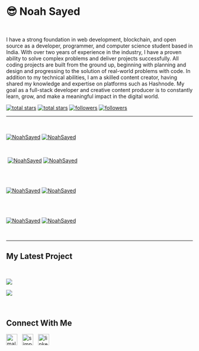 <h1>😎 Noah Sayed</h1>
<br />
<p align="left">I have a strong foundation in web development, blockchain, and open source as a developer, programmer, and computer science student based in India. With over two years of experience in the industry, I have a proven ability to solve  complex problems and deliver projects successfully. All coding projects are built from the ground up, beginning with planning and design and progressing to the solution of real-world problems with code. In addition to my technical abilities, I am a skilled content creator, having shared my knowledge and expertise on platforms such as Hashnode. My goal as a full-stack developer and creative content producer is to constantly learn, grow, and make a meaningful impact in the digital world.</p>
<p align="left"> 
  <a href="https://github.com/NoahSayed?tab=repositories&sort=stargazers#gh-light-mode-only">
    <img alt="total stars" title="Total stars on GitHub" src="https://custom-icon-badges.demolab.com/github/stars/NoahSayed?color=3ea97d&style=for-the-badge&labelColor=40b682&logo=star#gh-light-mode-only"/></a>
  
  <a href="https://github.com/NoahSayed?tab=repositories&sort=stargazers#gh-dark-mode-only">
    <img alt="total stars" title="Total stars on GitHub" src="https://custom-icon-badges.demolab.com/github/stars/NoahSayed?color=655489&style=for-the-badge&labelColor=c691e9&logo=star#gh-dark-mode-only"/></a>
  
  <a href="https://github.com/NoahSayed?tab=followers#gh-light-mode-only">
    <img alt="followers" title="Follow me on Github" src="https://custom-icon-badges.demolab.com/github/followers/NoahSayed?color=2c4954&labelColor=2c3e50&style=for-the-badge&logo=person-add&label=Follow&logoColor=white#gh-light-mode-only"/></a>
    
  <a href="https://github.com/NoahSayed?tab=followers#gh-dark-mode-only">
    <img alt="followers" title="Follow me on Github" src="https://custom-icon-badges.demolab.com/github/followers/NoahSayed?color=dacc84&labelColor=f9e692&style=for-the-badge&logo=person-add&label=Follow&logoColor=white#gh-dark-mode-only"/></a>
</p>

---
<br />

<p><a href="https://github.com/NoahSayed#gh-dark-mode-only" target="_blank"><img align="center" src="https://github-readme-stats.vercel.app/api/top-langs/?username=NoahSayed&langs_count=6&show_icon=true&layout=compact&theme=nightowl#gh-dark-mode-only" alt="NoahSayed" /></a>
  <a href="https://github.com/NoahSayed#gh-light-mode-only" target="_blank"><img align="center" src="https://github-readme-stats.vercel.app/api/top-langs/?username=NoahSayed&langs_count=6&show_icon=true&layout=compact&theme=vue#gh-light-mode-only" alt="NoahSayed" /></a>
</p>

<br />

<p>&nbsp;<a href="https://github.com/NoahSayed#gh-dark-mode-only" target="_blank"><img align="center" src="https://github-readme-stats.vercel.app/api?username=NoahSayed&count_private=true&show_icons=true&theme=nightowl#gh-dark-mode-only" alt="NoahSayed" /></a>
<a href="https://github.com/NoahSayed#gh-light-mode-only" target="_blank"><img align="center" src="https://github-readme-stats.vercel.app/api?username=NoahSayed&count_private=true&show_icons=true&theme=vue#gh-light-mode-only" alt="NoahSayed" /></a>
</p> 
<br>
<br />

<p><a href="https://github.com/NoahSayed#gh-dark-mode-only" target="_blank"><img align="center" src="https://streak-stats.demolab.com?user=NoahSayed&theme=nightowl#gh-dark-mode-only" alt="NoahSayed"/></a>
<a href="https://github.com/NoahSayed#gh-light-mode-only" target="_blank"><img align="center" src="https://streak-stats.demolab.com?user=NoahSayed&theme=vue#gh-light-mode-only" alt="NoahSayed"/></a></p>
<br/>
<br />

<p><a href="https://github.com/NoahSayed#gh-dark-mode-only" target="_blank"><img align="center" src="https://github-readme-activity-graph.cyclic.app/graph?username=NoahSayed&theme=nightowl#gh-dark-mode-only" alt="NoahSayed" /></a>
<a href="https://github.com/NoahSayed#gh-light-mode-only" target="_blank"><img align="center" src="https://github-readme-activity-graph.cyclic.app/graph?username=NoahSayed&theme=vue#gh-light-mode-only" alt="NoahSayed" /></a></p>
<br/>

---


<h2>My Latest Project</h2> 
<br />
<p><a href="https://github.com/NoahSayed/ai-notes#gh-dark-mode-only" target="_blank"><img align="center" src="https://github-readme-stats.vercel.app/api/pin/?username=NoahSayed&repo=ai-notes&theme=nightowl&show_owner=true#gh-dark-mode-only"/></a></p>
<p><a href="https://github.com/NoahSayed/ai-notes#gh-light-mode-only" target="_blank"><img align="center" src="https://github-readme-stats.vercel.app/api/pin/?username=NoahSayed&repo=ai-notes&theme=vue&show_owner=true#gh-light-mode-only"/></a></p>
<br />


<h2>Connect With Me</h2> 
<p align="left">
<a href="https://twitter.com/malik_9136" target="_blank"><img align="left" width="30px" style="padding-right:10px;" src="https://raw.githubusercontent.com/rahuldkjain/github-profile-readme-generator/master/src/images/icons/Social/twitter.svg" alt="malik_9136" /></a>
<a href="https://instagram.com/simplysabir_" target="_blank"><img align="left" width="30px" style="padding-right:10px" src="https://raw.githubusercontent.com/rahuldkjain/github-profile-readme-generator/master/src/images/icons/Social/instagram.svg" alt="simplysabir_" /></a>
<a href="https://www.linkedin.com/in/sabir-khan-159784240/" target="_blank"><img align="left" alt="linkedin" width="30px" style="padding-right: 10px;" src="https://cdn.jsdelivr.net/gh/devicons/devicon/icons/linkedin/linkedin-original.svg" /></a>
</p>
